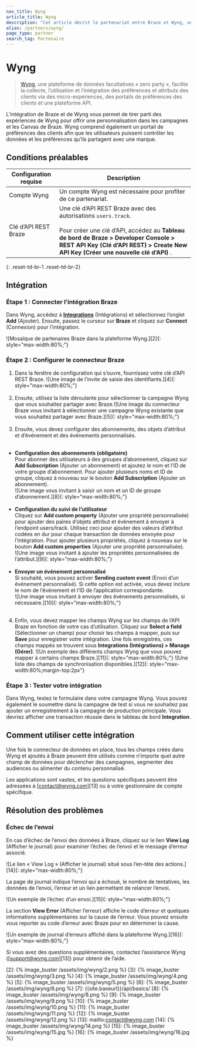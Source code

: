 ```yaml
---
nav_title: Wyng
article_title: Wyng
description: "Cet article décrit le partenariat entre Braze et Wyng, une plateforme de données facultatives « zero party », qui facilite la collecte, l’utilisation et l’intégration des préférences et attributs des clients via des micro-expériences, des portails de préférences des clients et une plateforme API."
alias: /partners/wyng/
page_type: partner
search_tag: Partenaire
---
```


# Wyng

> [Wyng][0], une plateforme de données facultatives « zero party », facilite la collecte, l’utilisation et l’intégration des préférences et attributs des clients via des micro-expériences, des portails de préférences des clients et une plateforme API.

L’intégration de Braze et de Wyng vous permet de tirer parti des expériences de Wyng pour offrir une personnalisation dans les campagnes et les Canvas de Braze. Wyng comprend également un portail de préférences des clients afin que les utilisateurs puissent contrôler les données et les préférences qu’ils partagent avec une marque.

## Conditions préalables

| Configuration requise | Description |
| ----------- | ----------- |
| Compte Wyng | Un compte Wyng est nécessaire pour profiter de ce partenariat. |
| Clé d’API REST Braze | Une clé d’API REST Braze avec des autorisations `users.track`. <br><br> Pour créer une clé d’API, accédez au **Tableau de bord de Braze > Developer Console > REST API Key (Clé d’API REST) > Create New API Key (Créer une nouvelle clé d’API)** .|
{: .reset-td-br-1 .reset-td-br-2}

## Intégration

### Étape 1 : Connecter l’intégration Braze

Dans Wyng, accédez à [**Integrations**][1] (Intégrations) et sélectionnez l’onglet **Add** (Ajouter). Ensuite, passez le curseur sur **Braze** et cliquez sur **Connect** (Connexion) pour l’intégration.

![Mosaïque de partenaires Braze dans la plateforme Wyng.][2]{: style="max-width:80%;"}

### Étape 2 : Configurer le connecteur Braze

1. Dans la fenêtre de configuration qui s’ouvre, fournissez votre clé d’API REST Braze.
![Une image de l’invite de saisie des identifiants.][4]{: style="max-width:80%;"}<br><br>
2. Ensuite, utilisez la liste déroulante pour sélectionner la campagne Wyng que vous souhaitez partager avec Braze.![Une image du connecteur Braze vous invitant à sélectionner une campagne Wyng existante que vous souhaitez partager avec Braze.][5]{: style="max-width:80%;"}<br><br>
3. Ensuite, vous devez configurer des abonnements, des objets d’attribut et d’événement et des événements personnalisés.<br><br>
- **Configuration des abonnements (obligatoire)**<br>
Pour abonner des utilisateurs à des groupes d’abonnement, cliquez sur **Add Subscription** (Ajouter un abonnement) et ajoutez le nom et l’ID de votre groupe d’abonnement. Pour ajouter plusieurs noms et ID de groupe, cliquez à nouveau sur le bouton **Add Subscription** (Ajouter un abonnement).<br>![Une image vous invitant à saisir un nom et un ID de groupe d’abonnement.][8]{: style="max-width:80%;"}<br><br>
- **Configuration du suivi de l’utilisateur**<br>
Cliquez sur **Add custom property** (Ajouter une propriété personnalisée) pour ajouter des paires d’objets attribut et événement à envoyer à l’endpoint users/track. Utilisez ceci pour ajouter des valeurs d’attribut codées en dur pour chaque transaction de données envoyée pour l’intégration. Pour ajouter plusieurs propriétés, cliquez à nouveau sur le bouton **Add custom properties** (Ajouter une propriété personnalisée).<br>![Une image vous invitant à ajouter les propriétés personnalisées de l’attribut.][9]{: style="max-width:80%;"}<br><br>
- **Envoyer un événement personnalisé**<br>
Si souhaité, vous pouvez activer **Sending custom event** (Envoi d’un événement personnalisé). Si cette option est activée, vous devez inclure le nom de l’événement et l’ID de l’application correspondante.<br>![Une image vous invitant à envoyer des événements personnalisés, si nécessaire.][10]{: style="max-width:80%;"}<br><br>
4. Enfin, vous devez mapper les champs Wyng sur les champs de l’API Braze en fonction de votre cas d’utilisation. Cliquez sur **Select a field** (Sélectionner un champ) pour choisir les champs à mapper, puis sur **Save** pour enregistrer votre intégration. Une fois enregistrés, ces champs mappés se trouvent sous **Integrations (Intégrations) > Manage (Gérer)**.
![Un exemple des différents champs Wyng que vous pouvez mapper à certains champs Braze.][11]{: style="max-width:80%;"}
![Une liste des champs de synchronisation disponibles.][12]{: style="max-width:80%;margin-top:2px"}

### Étape 3 : Tester votre intégration

Dans Wyng, testez le formulaire dans votre campagne Wyng. Vous pouvez également le soumettre dans la campagne de test si vous ne souhaitez pas ajouter un enregistrement à la campagne de production principale. Vous devriez afficher une transaction réussie dans le tableau de bord **Integration**.

## Comment utiliser cette intégration

Une fois le connecteur de données en place, tous les champs créés dans Wyng et ajoutés à Braze peuvent être utilisés comme n’importe quel autre champ de données pour déclencher des campagnes, segmenter des audiences ou alimenter du contenu personnalisé.

Les applications sont vastes, et les questions spécifiques peuvent être adressées à [contact@wyng.com][13] ou à votre gestionnaire de compte spécifique.

## Résolution des problèmes

### Échec de l’envoi

En cas d’échec de l’envoi des données à Braze, cliquez sur le lien **View Log** (Afficher le journal) pour examiner l’échec de l’envoi et le message d’erreur associé.

![Le lien « View Log » (Afficher le journal) situé sous l’en-tête des actions.][14]{: style="max-width:80%;"}

La page de journal indique l’envoi qui a échoué, le nombre de tentatives, les données de l’envoi, l’erreur et un lien permettant de relancer l’envoi.

![Un exemple de l’échec d’un envoi.][15]{: style="max-width:80%;"}

La section **View Error** (Afficher l’erreur) affiche le code d’erreur et quelques informations supplémentaires sur la cause de l’erreur. Vous pouvez ensuite vous reporter au code d’erreur avec Braze pour en déterminer la cause.

![Un exemple de journal d’erreurs affiché dans la plateforme Wyng.][16]{: style="max-width:80%;"}

Si vous avez des questions supplémentaires, contactez l’assistance Wyng ([support@wyng.com][13]) pour obtenir de l’aide.

[0]: https://wyng.com/
[1]: https://wyng.com/dashboard/integrations/
[2]: {% image_buster /assets/img/wyng/2.png %}
[3]: {% image_buster /assets/img/wyng/3.png %}
[4]: {% image_buster /assets/img/wyng/4.png %}
[5]: {% image_buster /assets/img/wyng/5.png %}
[6]: {% image_buster /assets/img/wyng/6.png %}
[7]: {{site.baseurl}}/api/basics/
[8]: {% image_buster /assets/img/wyng/8.png %}
[9]: {% image_buster /assets/img/wyng/9.png %}
[10]: {% image_buster /assets/img/wyng/10.png %}
[11]: {% image_buster /assets/img/wyng/11.png %}
[12]: {% image_buster /assets/img/wyng/12.png %}
[13]: mailto:contact@wyng.com
[14]: {% image_buster /assets/img/wyng/14.png %}
[15]: {% image_buster /assets/img/wyng/15.jpg %}
[16]: {% image_buster /assets/img/wyng/16.jpg %}